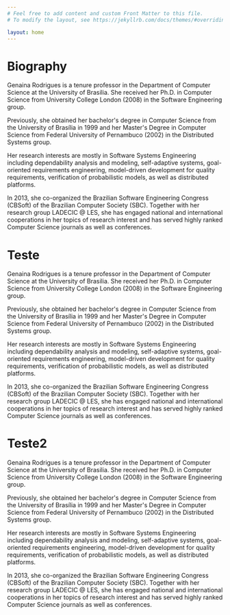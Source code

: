```yaml
---
# Feel free to add content and custom Front Matter to this file.
# To modify the layout, see https://jekyllrb.com/docs/themes/#overriding-theme-defaults

layout: home
---
```

# Biography
Genaina Rodrigues is a tenure professor in the Department of Computer Science at the University of Brasilia. She received her Ph.D. in Computer Science from University College London (2008) in the Software Engineering group. 

Previously, she obtained her bachelor's degree in Computer Science from the University of Brasília in 1999 and her Master's Degree in Computer Science from Federal University of Pernambuco (2002) in the Distributed Systems group.

Her research interests are mostly in Software Systems Engineering including dependability analysis and modeling, self-adaptive systems, goal-oriented requirements engineering, model-driven development for quality requirements, verification of probabilistic models, as well as distributed platforms. 

In 2013, she co-organized the Brazilian Software Engineering Congress (CBSoft) of the Brazilian Computer Society (SBC). Together with her research group LADECIC @ LES, she has engaged national and international cooperations in her topics of research interest and has served highly ranked Computer Science journals as well as conferences.

# Teste
Genaina Rodrigues is a tenure professor in the Department of Computer Science at the University of Brasilia. She received her Ph.D. in Computer Science from University College London (2008) in the Software Engineering group. 

Previously, she obtained her bachelor's degree in Computer Science from the University of Brasília in 1999 and her Master's Degree in Computer Science from Federal University of Pernambuco (2002) in the Distributed Systems group.

Her research interests are mostly in Software Systems Engineering including dependability analysis and modeling, self-adaptive systems, goal-oriented requirements engineering, model-driven development for quality requirements, verification of probabilistic models, as well as distributed platforms. 

In 2013, she co-organized the Brazilian Software Engineering Congress (CBSoft) of the Brazilian Computer Society (SBC). Together with her research group LADECIC @ LES, she has engaged national and international cooperations in her topics of research interest and has served highly ranked Computer Science journals as well as conferences.

# Teste2
Genaina Rodrigues is a tenure professor in the Department of Computer Science at the University of Brasilia. She received her Ph.D. in Computer Science from University College London (2008) in the Software Engineering group. 

Previously, she obtained her bachelor's degree in Computer Science from the University of Brasília in 1999 and her Master's Degree in Computer Science from Federal University of Pernambuco (2002) in the Distributed Systems group.

Her research interests are mostly in Software Systems Engineering including dependability analysis and modeling, self-adaptive systems, goal-oriented requirements engineering, model-driven development for quality requirements, verification of probabilistic models, as well as distributed platforms. 

In 2013, she co-organized the Brazilian Software Engineering Congress (CBSoft) of the Brazilian Computer Society (SBC). Together with her research group LADECIC @ LES, she has engaged national and international cooperations in her topics of research interest and has served highly ranked Computer Science journals as well as conferences.
